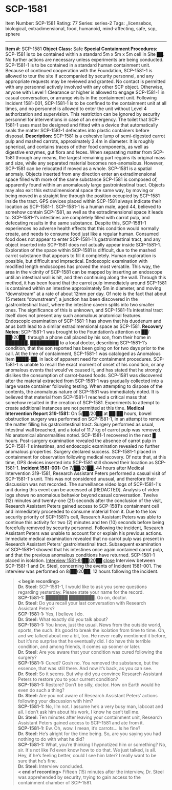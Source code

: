 # SCP-1581
Item Number: SCP-1581
Rating: 77
Series: series-2
Tags: _licensebox, biological, extradimensional, food, humanoid, mind-affecting, safe, scp, sphere

---

**Item #:** SCP-1581
**Object Class:** Safe
**Special Containment Procedures:** SCP-1581 is to be contained within a standard 5m x 5m x 5m cell in Site ██. No further actions are necessary unless experiments are being conducted.
SCP-1581-1 is to be contained in a standard human containment unit. Because of continued cooperation with the Foundation, SCP-1581-1 is allowed to tour the site if accompanied by security personnel, and any appropriate requests may be reviewed and granted. No contact is permitted with any personnel actively involved with any other SCP object. Otherwise, anyone with Level 1 Clearance or higher is allowed to engage SCP-1581-1 in casual conversation, or arrange visits in the containment unit. Following Incident 1581-001, SCP-1581-1 is to be confined to the containment unit at all times, and no personnel is allowed to enter the unit without Level 4 authorization and supervision. This restriction can be ignored by security personnel for interventions in case of an emergency.
The toilet that SCP-1581-1 uses must be designed and fitted with a device that automatically seals the matter SCP-1581-1 defecates into plastic containers before disposal.
**Description:** SCP-1581 is a cohesive lump of semi-digested carrot pulp and mashed carrots, approximately 2.4m in diameter. It is roughly spherical, and contains traces of other food components, as well as digestive enzymes, gut flora and feces. When separating matter from SCP-1581 through any means, the largest remaining part regains its original mass and size, while any separated material becomes non-anomalous. However, SCP-1581 can be relocated if moved as a whole.
SCP-1581 is a spatial anomaly. Objects inserted from any direction enter an extradimensional space filled with more of the same substance SCP-1581 is composed of, apparently found within an anomalously large gastrointestinal tract. Objects may also exit this extradimensional space the same way, by moving or being moved in a straight line through the position occupied by SCP-1581 inside the tract. GPS devices placed within SCP-1581 always indicate their location as SCP-1581-1.
SCP-1581-1 is a human male, aged 44, believed to somehow contain SCP-1581, as well as the extradimensional space it leads to. SCP-1581-1’s intestines are completely filled with carrot pulp, and defecating results in the same substance. Despite this, SCP-1581-1 experiences no adverse health effects that this condition would normally create, and needs to consume food just like a regular human. Consumed food does not appear to enter SCP-1581-1’s gastrointestinal tract, and any object inserted into SCP-1581 does not actually appear inside SCP-1581-1.
Exploration of the space within SCP-1581 is difficult, due to the mashed carrot substance that appears to fill it completely. Human exploration is possible, but difficult and impractical. Endoscopic examination with modified length endoscopes has proved the most versatile. This way, the area in the vicinity of SCP-1581 can be mapped by inserting an endoscope until an intestinal wall is hit, and then continuing along the wall. Through this method, it has been found that the carrot pulp immediately around SCP-1581 is contained within an intestine approximately 5m in diameter, and moving “downstream” at a rate of about 12mm per day. Of note is the fact that about 15 meters “downstream”, a junction has been discovered in the gastrointestinal tract, where the intestine cavern splits into two smaller ones. The significance of this is unknown, and SCP-1581-1’s intestinal tract itself does not present any such anomalous anatomical features.
Endoscopic examination of SCP-1581-1 has shown that his duodenum and anus both lead to a similar extradimensional space as SCP-1581.
**Recovery Notes:** SCP-1581-1 was brought to the Foundation’s attention on ██/██/20██, through a phone call placed by his son, from their home in ███████, █████████ to a local doctor, describing SCP-1581-1’s condition, that the son reported has been going on for two days prior to the call. At the time of containment, SCP-1581-1 was cataloged as Anomalous Item ████-██, in lack of apparent need for containment procedures. SCP-1581-1 is unable to recall the exact moment of onset of his condition, or any anomalous events that would’ve caused it, and has stated that he strongly dislikes the consumption of carrot-based foods.
SCP-1581 was discovered after the material extracted from SCP-1581-1 was gradually collected into a large waste container following testing. When attempting to dispose of the contents, the anomalous nature of SCP-1581 was immediately noted. It is believed that material from SCP-1581-1 reached a critical mass that somehow resulted in the creation of SCP-1581. Experiments to attempt to create additional instances are not permitted at this time.
**Medical Intervention Report 319-1581:** On 5/██/20██ at ██:██ hours, bowel obstruction surgery was performed on SCP-1581-1, in an attempt to remove the matter filling his gastrointestinal tract. Surgery performed as usual, intestinal wall breached, and a total of 11.7 kg of carrot pulp was removed. No anatomical abnormalities noted. SCP-1581-1 recovered in the next █ hours. Post-surgery examination revealed the absence of carrot pulp in SCP-1581-1's intestines, and endoscopic examination revealed no further anomalous properties. Surgery declared success. SCP-1581-1 placed in containment for observation following medical recovery.
Of note that, at this time, GPS devices inserted into SCP-1581 still showed their location as SCP-1581-1.
**Incident 1581-001:** On 7/██/20██, 44 hours after Medical Intervention 319-1581, Research Assistant Peters performed a casual visit of SCP-1581-1's unit. This was not considered unusual, and therefore their discussion was not recorded. The surveillance video logs of SCP-1581-1's unit during this event can be accessed at [REDACTED]. Analysis of video logs shows no anomalous behavior beyond casual conversation.
Twelve (12) minutes and twenty-one (21) seconds after the conclusion of the visit, Research Assistant Peters gained access to SCP-1581's containment cell and immediately proceeded to consume material from it. Due to the low security priority of SCP-1581's cell, Research Assistant Peters was able to continue this activity for two (2) minutes and ten (10) seconds before being forcefully removed by security personnel. Following the incident, Research Assistant Peters was unable to account for or explain his previous actions.
Immediate medical examination revealed that no carrot pulp was present in Research Assistant Peters' gastrointestinal tract. Subsequent examination of SCP-1581-1 showed that his intestines once again contained carrot pulp, and that the previous anomalous conditions have returned. SCP-1581-1 placed in isolation.
[Interview 1581-8/██/20██](javascript:;)
[close](javascript:;)
Interview between SCP-1581-1 and Dr. Steel, concerning the events of Incident 1581-001. The interview was performed on 8/██/20██, 12 hours following the incident.
> **< begin recording>**  
>  **Dr. Steel:** SCP-1581-1, I would like to ask you some questions regarding yesterday. Please state your name for the record.  
>  **SCP-1581-1:** ███████ ████████. Go on, doctor.  
>  **Dr. Steel:** Do you recall your last conversation with Research Assistant Peters?  
>  **SCP-1581-1:** Yes, I believe I do.  
>  **Dr. Steel:** What exactly did you talk about?  
>  **SCP-1581-1:** You know, just the usual. News from the outside world, sports, the such. It’s good to break the isolation from time to time. Oh, and we talked about me a bit, too. He never really mentioned it before, but it’s no surprise that he eventually did. I do have this terrible condition, and among friends, it comes up sooner or later.  
>  **Dr. Steel:** Are you aware that your condition was cured following the surgery?  
>  **SCP-1581-1:** Cured? Gosh no. You removed the substance, but the essence, that was still there. And now it’s back, as you can see.  
>  **Dr. Steel:** So it seems. But why did you convince Research Assistant Peters to restore you to your current condition?  
>  **SCP-1581-1:** Restore? Don’t be silly, doctor. How on Earth would he even do such a thing?  
>  **Dr. Steel:** Are you not aware of Research Assistant Peters’ actions following your discussion with him?  
>  **SCP-1581-1:** No, I’m not. I assume he’s a very busy man, labcoat and all. I don’t ask him about his work, I know he can’t tell me.  
>  **Dr. Steel:** Ten minutes after leaving your containment unit, Research Assistant Peters gained access to SCP-1581 and ate from it.  
>  **SCP-1581-1:** Ew. Oh, wow. I mean, it’s carrots… Is he fine?  
>  **Dr. Steel:** He’s alright for the time being. So, are you saying you had nothing to do with what he did?  
>  **SCP-1581-1:** What, you’re thinking I hypnotized him or something? No, sir. It's not like I'd even know how to do that. We just talked, is all. Hey, if he’s feeling better, could I see him later? I really want to be sure that he’s fine.  
>  **Dr. Steel:** Interview concluded.  
>  **< end of recording>**
Fifteen (15) minutes after the interview, Dr. Steel was apprehended by security, trying to gain access to the containment chamber of SCP-1581.